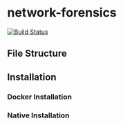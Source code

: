 # network-forensics
[![Build Status](https://travis-ci.com/shivnshu/network-forensics.svg?token=xzu4Fpk8ohJLJEshzQEf&branch=master)](https://travis-ci.com/shivnshu/network-forensics)

## File Structure

## Installation

### Docker Installation

### Native Installation
